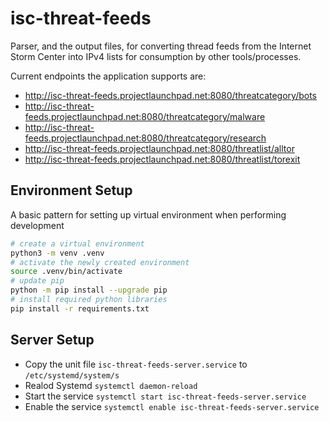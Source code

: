# isc-threat-feeds
Parser, and the output files, for converting thread feeds from the Internet Storm Center into IPv4 lists for consumption by other tools/processes.

Current endpoints the application supports are:
* http://isc-threat-feeds.projectlaunchpad.net:8080/threatcategory/bots
* http://isc-threat-feeds.projectlaunchpad.net:8080/threatcategory/malware
* http://isc-threat-feeds.projectlaunchpad.net:8080/threatcategory/research
* http://isc-threat-feeds.projectlaunchpad.net:8080/threatlist/alltor
* http://isc-threat-feeds.projectlaunchpad.net:8080/threatlist/torexit

## Environment Setup
A basic pattern for setting up virtual environment when performing development

```bash
# create a virtual environment
python3 -m venv .venv
# activate the newly created environment
source .venv/bin/activate
# update pip
python -m pip install --upgrade pip
# install required python libraries
pip install -r requirements.txt
```

## Server Setup

* Copy the unit file `isc-threat-feeds-server.service` to `/etc/systemd/system/s`
* Realod Systemd `systemctl daemon-reload`
* Start the service `systemctl start isc-threat-feeds-server.service`
* Enable the service `systemctl enable isc-threat-feeds-server.service`
